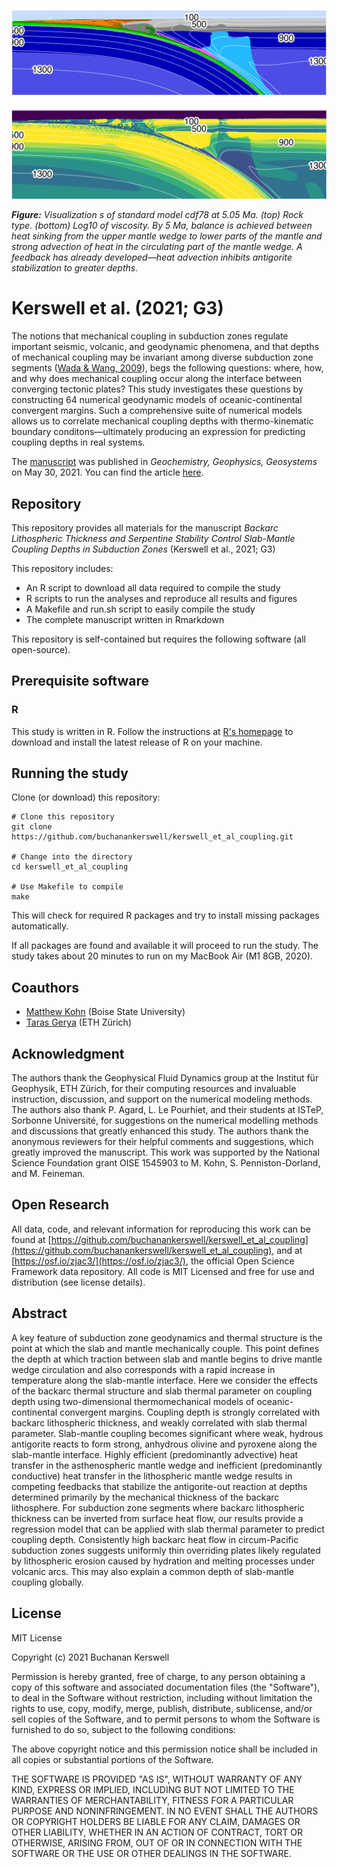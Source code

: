 ![](draft/assets/images/repo-banner.png)

***Figure:*** *Visualization s of standard model cdf78 at 5.05 Ma. (top) Rock type. (bottom) Log10 of viscosity. By 5 Ma, balance is achieved between heat sinking from the upper mantle wedge to lower parts of the mantle and strong advection of heat in the circulating part of the mantle wedge. A feedback has already developed—heat advection inhibits antigorite stabilization to greater depths.*

# Kerswell et al. (2021; G3)

The notions that mechanical coupling in subduction zones regulate important seismic, volcanic, and geodynamic phenomena, and that depths of mechanical coupling may be invariant among diverse subduction zone segments ([Wada & Wang, 2009](https://agupubs.onlinelibrary.wiley.com/doi/abs/10.1029/2009GC002570)), begs the following questions: where, how, and why does mechanical coupling occur along the interface between converging tectonic plates? This study investigates these questions by constructing 64 numerical geodynamic models of oceanic-continental convergent margins. Such a comprehensive suite of numerical models allows us to correlate mechanical coupling depths with thermo-kinematic boundary conditons—ultimately producing an expression for predicting coupling depths in real systems.

The [manuscript](https://agupubs.onlinelibrary.wiley.com/doi/abs/10.1029/2020GC009304) was published in *Geochemistry, Geophysics, Geosystems* on May 30, 2021. You can find the article [here](https://buchanankerswell.com/assets/pdf/kerswell-et-al-coupling-g3-2021.pdf).

## Repository

This repository provides all materials for the manuscript *Backarc Lithospheric Thickness and Serpentine Stability Control Slab-Mantle Coupling Depths in Subduction Zones* (Kerswell et al., 2021; G3)

This repository includes:

- An R script to download all data required to compile the study
- R scripts to run the analyses and reproduce all results and figures
- A Makefile and run.sh script to easily compile the study
- The complete manuscript written in Rmarkdown

This repository is self-contained but requires the following software (all open-source).

## Prerequisite software

### R

This study is written in R. Follow the instructions at [R's homepage](https://www.r-project.org) to download and install the latest release of R on your machine.

## Running the study

Clone (or download) this repository:

```
# Clone this repository
git clone https://github.com/buchanankerswell/kerswell_et_al_coupling.git

# Change into the directory
cd kerswell_et_al_coupling

# Use Makefile to compile
make
```

This will check for required R packages and try to install missing packages automatically.

If all packages are found and available it will proceed to run the study. The study takes about 20 minutes to run on my MacBook Air (M1 8GB, 2020).

## Coauthors

 - [Matthew Kohn](https://www.google.com/url?sa=t&rct=j&q=&esrc=s&source=web&cd=&cad=rja&uact=8&ved=2ahUKEwj8yqqTw8T5AhWSADQIHaYXAfQQFnoECA4QAQ&url=https%3A%2F%2Fwww.boisestate.edu%2Fearth%2Fstaff-members%2Fmatthew-j-kohn%2F&usg=AOvVaw3-lM9gvqmVRHG-WhSRFOdu) (Boise State University)
 - [Taras Gerya](https://www.google.com/url?sa=t&rct=j&q=&esrc=s&source=web&cd=&cad=rja&uact=8&ved=2ahUKEwjI1eiYw8T5AhViLzQIHdZJDT4QFnoECBMQAQ&url=https%3A%2F%2Ferdw.ethz.ch%2Fen%2Fpeople%2Fprofile.taras-gerya.html&usg=AOvVaw1ZWpP5eVNtfgnNmrhmGcGJ) (ETH Zürich)

## Acknowledgment

The authors thank the Geophysical Fluid Dynamics group at the Institut für Geophysik, ETH Zürich, for their computing resources and invaluable instruction, discussion, and support on the numerical modeling methods. The authors also thank P. Agard, L. Le Pourhiet, and their students at ISTeP, Sorbonne Université, for suggestions on the numerical modelling methods and discussions that greatly enhanced this study. The authors thank the anonymous reviewers for their helpful comments and suggestions, which greatly improved the manuscript. This work was supported by the National Science Foundation grant OISE 1545903 to M. Kohn, S. Penniston-Dorland, and M. Feineman.

## Open Research

All data, code, and relevant information for reproducing this work can be found at [https://github.com/buchanankerswell/kerswell_et_al_coupling](https://github.com/buchanankerswell/kerswell_et_al_coupling), and at [https://osf.io/zjac3/](https://osf.io/zjac3/), the official Open Science Framework data repository. All code is MIT Licensed and free for use and distribution (see license details).

## Abstract

A key feature of subduction zone geodynamics and thermal structure is the point at which the slab and mantle mechanically couple. This point defines the depth at which traction between slab and mantle begins to drive mantle wedge circulation and also corresponds with a rapid increase in temperature along the slab-mantle interface. Here we consider the effects of the backarc thermal structure and slab thermal parameter on coupling depth using two-dimensional thermomechanical models of oceanic-continental convergent margins. Coupling depth is strongly correlated with backarc lithospheric thickness, and weakly correlated with slab thermal parameter. Slab-mantle coupling becomes significant where weak, hydrous antigorite reacts to form strong, anhydrous olivine and pyroxene along the slab-mantle interface. Highly efficient (predominantly advective) heat transfer in the asthenospheric mantle wedge and inefficient (predominantly conductive) heat transfer in the lithospheric mantle wedge results in competing feedbacks that stabilize the antigorite-out reaction at depths determined primarily by the mechanical thickness of the backarc lithosphere. For subduction zone segments where backarc lithospheric thickness can be inverted from surface heat flow, our results provide a regression model that can be applied with slab thermal parameter to predict coupling depth. Consistently high backarc heat flow in circum-Pacific subduction zones suggests uniformly thin overriding plates likely regulated by lithospheric erosion caused by hydration and melting processes under volcanic arcs. This may also explain a common depth of slab-mantle coupling globally.

## License

MIT License

Copyright (c) 2021 Buchanan Kerswell

Permission is hereby granted, free of charge, to any person obtaining a copy
of this software and associated documentation files (the "Software"), to deal
in the Software without restriction, including without limitation the rights
to use, copy, modify, merge, publish, distribute, sublicense, and/or sell
copies of the Software, and to permit persons to whom the Software is
furnished to do so, subject to the following conditions:

The above copyright notice and this permission notice shall be included in all
copies or substantial portions of the Software.

THE SOFTWARE IS PROVIDED "AS IS", WITHOUT WARRANTY OF ANY KIND, EXPRESS OR
IMPLIED, INCLUDING BUT NOT LIMITED TO THE WARRANTIES OF MERCHANTABILITY,
FITNESS FOR A PARTICULAR PURPOSE AND NONINFRINGEMENT. IN NO EVENT SHALL THE
AUTHORS OR COPYRIGHT HOLDERS BE LIABLE FOR ANY CLAIM, DAMAGES OR OTHER
LIABILITY, WHETHER IN AN ACTION OF CONTRACT, TORT OR OTHERWISE, ARISING FROM,
OUT OF OR IN CONNECTION WITH THE SOFTWARE OR THE USE OR OTHER DEALINGS IN THE
SOFTWARE.
